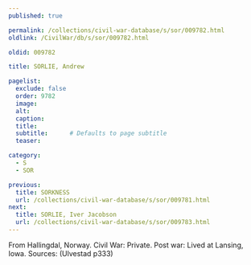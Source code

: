 ```yaml
---
published: true

permalink: /collections/civil-war-database/s/sor/009782.html
oldlink: /CivilWar/db/s/sor/009782.html

oldid: 009782

title: SORLIE, Andrew

pagelist:
  exclude: false
  order: 9782
  image: 
  alt:
  caption:
  title:
  subtitle:      # Defaults to page subtitle
  teaser:

category: 
  - S 
  - SOR

previous:
  title: SORKNESS
  url: /collections/civil-war-database/s/sor/009781.html  
next:
  title: SORLIE, Iver Jacobson
  url: /collections/civil-war-database/s/sor/009783.html   
---
```

From Hallingdal, Norway. Civil War: Private. Post war: Lived at Lansing, Iowa. Sources: (Ulvestad p333)